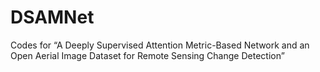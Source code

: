 # DSAMNet
Codes for “A Deeply Supervised Attention Metric-Based Network and an Open Aerial Image Dataset for Remote Sensing Change Detection”
